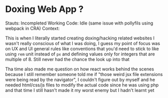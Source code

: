 # Doxing Web App ?

Stauts: Incompleted
Working Code: Idle (same issue with pollyfils using webpack in CRA)
Context:

This is when I literally started creating doxing/hacking related websites
I wasn't really conscious of what I was doing, I guess my point of focus was on UX and UI general rules like conventions that you'd need to stick to like using `rem` unit instead of `px` and defining values only for integers that are multiple of 8.
Still never had the chance the look up into that

Tha time also made me question on how react works behind the scenes because I still remember someone told me if "those weird jsx file extensions were being read by the navigator", I couldn't figure out by myself and he needed html/css/js files to modify the actual code since he was using php and that time I still hasn't made it my worst enemy but I hadn't learnt yet

